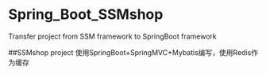 # Spring_Boot_SSMshop
Transfer project from SSM framework to SpringBoot framework

##SSMshop project
使用SpringBoot+SpringMVC+Mybatis编写，使用Redis作为缓存
